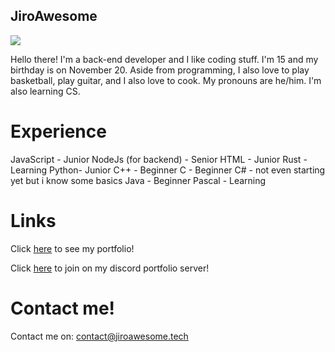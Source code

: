 ## JiroAwesome

![](https://komarev.com/ghpvc/?username=jiroawesome&color=green)

Hello there! I'm a back-end developer and I like coding stuff. I'm 15 and my birthday is on November 20.
Aside from programming, I also love to play basketball, play guitar, and I also love to cook.
My pronouns are he/him.
I'm also learning CS.


# Experience

JavaScript - Junior
NodeJs (for backend) - Senior
HTML - Junior
Rust - Learning
Python- Junior
C++ - Beginner
C - Beginner
C# - not even starting yet but i know some basics
Java - Beginner
Pascal - Learning


# Links


Click [here](https://portfolio.jiroawesome.tech) to see my portfolio!


Click [here](https://dsc.gg/jiro) to join on my discord portfolio server!




# Contact me!

Contact me on: contact@jiroawesome.tech
